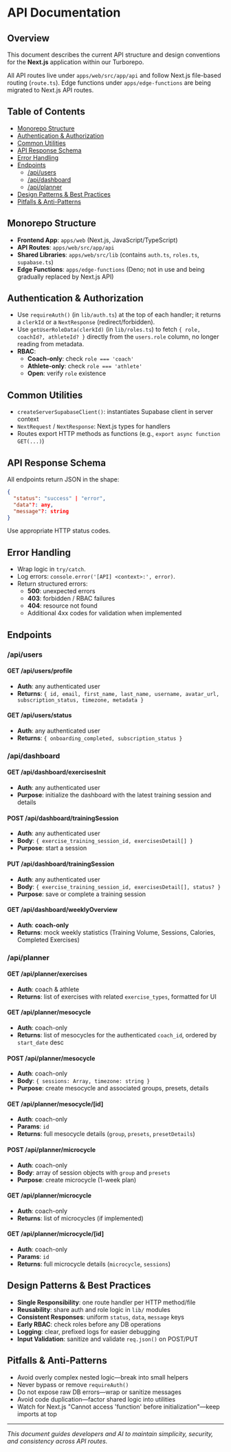 # API Documentation

## Overview
This document describes the current API structure and design conventions for the **Next.js** application within our Turborepo.

All API routes live under `apps/web/src/app/api` and follow Next.js file-based routing (`route.ts`). Edge functions under `apps/edge-functions` are being migrated to Next.js API routes.

## Table of Contents
- [Monorepo Structure](#monorepo-structure)
- [Authentication & Authorization](#authentication--authorization)
- [Common Utilities](#common-utilities)
- [API Response Schema](#api-response-schema)
- [Error Handling](#error-handling)
- [Endpoints](#endpoints)
  - [/api/users](#apiusers)
  - [/api/dashboard](#apidashboard)
  - [/api/planner](#apiplanner)
- [Design Patterns & Best Practices](#design-patterns--best-practices)
- [Pitfalls & Anti-Patterns](#pitfalls--anti-patterns)

## Monorepo Structure
- **Frontend App**: `apps/web` (Next.js, JavaScript/TypeScript)
- **API Routes**: `apps/web/src/app/api`
- **Shared Libraries**: `apps/web/src/lib` (contains `auth.ts`, `roles.ts`, `supabase.ts`)
- **Edge Functions**: `apps/edge-functions` (Deno; not in use and being gradually replaced by Next.js API)

## Authentication & Authorization
- Use `requireAuth()` (in `lib/auth.ts`) at the top of each handler; it returns a `clerkId` or a `NextResponse` (redirect/forbidden).
- Use `getUserRoleData(clerkId)` (in `lib/roles.ts`) to fetch `{ role, coachId?, athleteId? }` directly from the `users.role` column, no longer reading from metadata.
- **RBAC**:
  - **Coach-only**: check `role === 'coach'`
  - **Athlete-only**: check `role === 'athlete'`
  - **Open**: verify `role` existence

## Common Utilities
- `createServerSupabaseClient()`: instantiates Supabase client in server context
- `NextRequest` / `NextResponse`: Next.js types for handlers
- Routes export HTTP methods as functions (e.g., `export async function GET(...)`)

## API Response Schema
All endpoints return JSON in the shape:
```json
{
  "status": "success" | "error",
  "data"?: any,
  "message"?: string
}
```
Use appropriate HTTP status codes.

## Error Handling
- Wrap logic in `try/catch`.
- Log errors: `console.error('[API] <context>:', error)`.
- Return structured errors:
  - **500**: unexpected errors
  - **403**: forbidden / RBAC failures
  - **404**: resource not found
  - Additional 4xx codes for validation when implemented

## Endpoints

### /api/users
#### GET /api/users/profile
- **Auth**: any authenticated user
- **Returns**: `{ id, email, first_name, last_name, username, avatar_url, subscription_status, timezone, metadata }`

#### GET /api/users/status
- **Auth**: any authenticated user
- **Returns**: `{ onboarding_completed, subscription_status }`

### /api/dashboard
#### GET /api/dashboard/exercisesInit
- **Auth**: any authenticated user
- **Purpose**: initialize the dashboard with the latest training session and details

#### POST /api/dashboard/trainingSession
- **Auth**: any authenticated user
- **Body**: `{ exercise_training_session_id, exercisesDetail[] }`
- **Purpose**: start a session

#### PUT /api/dashboard/trainingSession
- **Auth**: any authenticated user
- **Body**: `{ exercise_training_session_id, exercisesDetail[], status? }`
- **Purpose**: save or complete a training session

#### GET /api/dashboard/weeklyOverview
- **Auth**: **coach-only**
- **Returns**: mock weekly statistics (Training Volume, Sessions, Calories, Completed Exercises)

### /api/planner
#### GET /api/planner/exercises
- **Auth**: coach & athlete
- **Returns**: list of exercises with related `exercise_types`, formatted for UI

#### GET /api/planner/mesocycle
- **Auth**: coach-only
- **Returns**: list of mesocycles for the authenticated `coach_id`, ordered by `start_date` desc

#### POST /api/planner/mesocycle
- **Auth**: coach-only
- **Body**: `{ sessions: Array, timezone: string }`
- **Purpose**: create mesocycle and associated groups, presets, details

#### GET /api/planner/mesocycle/[id]
- **Auth**: coach-only
- **Params**: `id`
- **Returns**: full mesocycle details (`group`, `presets`, `presetDetails`)

#### POST /api/planner/microcycle
- **Auth**: coach-only
- **Body**: array of session objects with `group` and `presets`
- **Purpose**: create microcycle (1-week plan)

#### GET /api/planner/microcycle
- **Auth**: coach-only
- **Returns**: list of microcycles (if implemented)

#### GET /api/planner/microcycle/[id]
- **Auth**: coach-only
- **Params**: `id`
- **Returns**: full microcycle details (`microcycle`, `sessions`)

## Design Patterns & Best Practices
- **Single Responsibility**: one route handler per HTTP method/file
- **Reusability**: share auth and role logic in `lib/` modules
- **Consistent Responses**: uniform `status`, `data`, `message` keys
- **Early RBAC**: check roles before any DB operations
- **Logging**: clear, prefixed logs for easier debugging
- **Input Validation**: sanitize and validate `req.json()` on POST/PUT

## Pitfalls & Anti-Patterns
- Avoid overly complex nested logic—break into small helpers
- Never bypass or remove `requireAuth()`
- Do not expose raw DB errors—wrap or sanitize messages
- Avoid code duplication—factor shared logic into utilities
- Watch for Next.js "Cannot access 'function' before initialization"—keep imports at top

---
*This document guides developers and AI to maintain simplicity, security, and consistency across API routes.* 